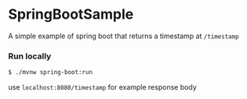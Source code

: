 # SpringBootSample
A simple example of spring boot that returns a timestamp at `/timestamp`

### Run locally

```bash
$ ./mvnw spring-boot:run
```

use `localhost:8080/timestamp` for example response body